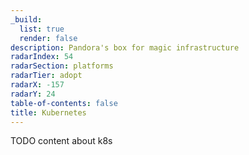 ```yaml
---
_build:
  list: true
  render: false
description: Pandora's box for magic infrastructure
radarIndex: 54
radarSection: platforms
radarTier: adopt
radarX: -157
radarY: 24
table-of-contents: false
title: Kubernetes
---
```


TODO content about k8s
